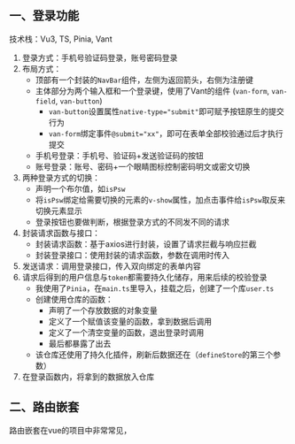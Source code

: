 ## 一、登录功能

技术栈：Vu3, TS, Pinia, Vant

1. 登录方式：手机号验证码登录，账号密码登录
2. 布局方式：
	- 顶部有一个封装的`NavBar`组件，左侧为返回箭头，右侧为注册键
	- 主体部分为两个输入框和一个登录键，使用了Vant的组件 (`van-form`, `van-field`, `van-button`)
		- `van-button`设置属性`native-type="submit"`即可赋予按钮原生的提交行为
		- `van-form`绑定事件`@submit="xx"`，即可在表单全部校验通过后才执行提交
	- 手机号登录：手机号、验证码+发送验证码的按钮
	- 账号登录：账号、密码+一个眼睛图标控制密码明文或密文切换
3. 两种登录方式的切换：
	- 声明一个布尔值，如`isPsw`
	- 将`isPsw`绑定给需要切换的元素的`v-show`属性，加点击事件给`isPsw`取反来切换元素显示
	- 登录按钮也要做判断，根据登录方式的不同发不同的请求
4. 封装请求函数与接口：
	- 封装请求函数：基于axios进行封装，设置了请求拦截与响应拦截
	- 封装登录接口：使用封装的请求函数，参数在调用时传入
5. 发送请求：调用登录接口，传入双向绑定的表单内容
6. 请求后得到的用户信息与`token`都需要持久化储存，用来后续的校验登录
	- 我使用了`Pinia`，在`main.ts`里导入，挂载之后，创建了一个库`user.ts`
	- 创建使用仓库的函数：
		- 声明了一个存放数据的对象变量
		- 定义了一个赋值该变量的函数，拿到数据后调用
		- 定义了一个清空变量的函数，退出登录时调用
		- 最后都暴露了出去
	- 该仓库还使用了持久化插件，刷新后数据还在（`defineStore`的第三个参数）
7. 在登录函数内，将拿到的数据放入仓库

## 二、路由嵌套

路由嵌套在vue的项目中非常常见，